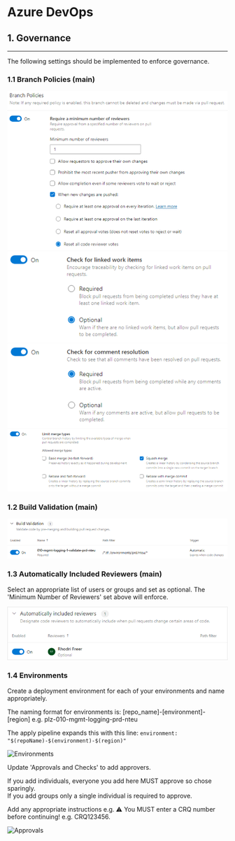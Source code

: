 # Azure DevOps

## 1. Governance
---

The following settings should be implemented to enforce governance.

### 1.1 Branch Policies (main)
![Branch Policies](images/3-gov-branch-policies.png "Branch Policies")  
![Work Items](images/3-gov-work-items.png "Work Items")  
![Comment Resolution](images/3-gov-comment-resolution.png "Comment Resolution")  
![Merge Types](images/3-gov-merge-types.png "Merge Types")

### 1.2 Build Validation (main)

![Build Validation](images/3-gov-build-validation.png "Build Validation")

### 1.3 Automatically Included Reviewers (main)

Select an appropriate list of users or groups and set as optional. The 'Minimum Number of Reviewers' set above will enforce.

![Reviewers](images/3-gov-reviewers.png "Reviewers")

### 1.4 Environments

Create a deployment environment for each of your environments and name appropriately.

The naming format for environments is:
[repo_name]-[environment]-[region]
e.g. plz-010-mgmt-logging-prd-nteu

The apply pipeline expands this with this line:
``` environment: "$(repoName)-$(environment)-$(region)" ```

![Environments](images/3-gov-environments.png "Environments")

Update 'Approvals and Checks' to add approvers.

If you add individuals, everyone you add here MUST approve so chose sparingly.  
If you add groups only a single individual is required to approve.

Add any appropriate instructions e.g. ⚠️ You MUST enter a CRQ number before continuing! e.g. CRQ123456.

![Approvals](images/3-gov-approvals.png "Approvals")
